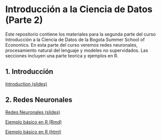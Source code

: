 # Introducción a la Ciencia de Datos (Parte 2)
Este repositorio contiene los materiales para la segunda parte del curso Introducción a la Ciencia de Datos de la Bogota Summer School of Economics. En esta parte del curso veremos redes neuronales, procesamiento natural del lenguaje y modeles no supervidados. Las secciones incluyen una parte teorica y ejemplos en R. 


## 1. Introducción

[Introduction (slides)](/Intro/Intro.pdf)

## 2. Redes Neuronales 

[Redes Neuronales (slides)](/Redes_Neuronales/RN.pdf)

[Ejemplo básico en R (Rmd)](/Redes_Neuronales/CodigoRNN.Rmd)

[Ejemplo básico en R (html)](/Redes_Neuronales/CodigoRNN.html)
